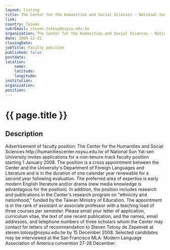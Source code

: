 ```yaml
---
layout: listing
title: The Center for the Humanities and Social Sciences - National Sun Yat-sen University - Faculty position
link:
country: Taiwan
subrEmail: steven.totosy@nsysu.edu.tw
organization: The Center for the Humanities and Social Sciences - National Sun Yat-sen University 
date: 2008-12-31
closingDate: 
jobTitle: Faculty position
published: false
postdate:
location:
    name: 
    latitude: 
    longitude: 
institution: 
organization: 
position: 
--- 
```



# {{ page.title }}

## Description





<p>Advertisement of faculty position: The Center for the Humanities and
Social Sciences http://humanitiescenter.nsysu.edu.tw of National Sun Yat-sen
University invites applications for a non-tenure-track faculty position
starting 1 January 2008. The position is a cross appointment between the
Center and the University's Department of Foreign Languages and
Literature and is in the duration of one calendar year renewable for a
second year following evaluation. The preferred area of expertise is
early modern English literature and/or drama (new media knowledge is
advantagous for the position). In addition, the position includes
research and publications in the Center's research program on "ethnicity
and nationhood," funded by the Taiwan Ministry of Education. The
appointment is in the rank of assistant or associate professor with a
teaching load of three courses per semester. Please email your letter of
application, curriculum vitae, the text of one recent publication, and
the names, email addresses, and telephone numbers of three scholars whom
the Center may contact for letters of recommendation to Steven Totosy de
Zepetnek at steven.totosy@nsysu.edu.tw by 15 December 2008. Selected
candidates may be interviewed at the San Francisco MLA: Modern Language
Association of America convention 27-28 December.</p>

